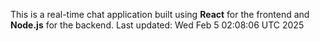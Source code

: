 This is a real-time chat application built using **React** for the frontend and **Node.js** for the backend.
Last updated: Wed Feb  5 02:08:06 UTC 2025
